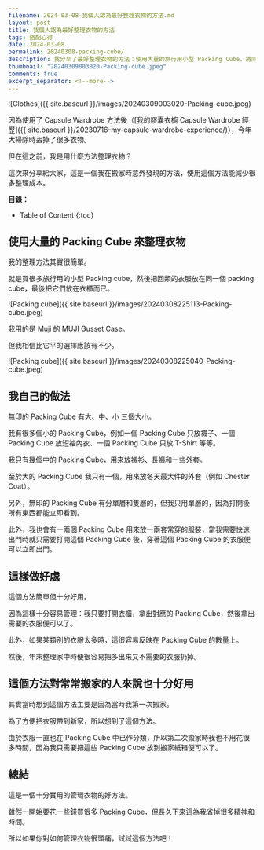 ```yaml
---
filename: 2024-03-08-我個人認為最好整理衣物的方法.md
layout: post
title: 我個人認為最好整理衣物的方法
tags: 搭配心得
date: 2024-03-08
permalink: 20240308-packing-cube/
description: 我分享了最好整理衣物的方法：使用大量的旅行用小型 Packing Cube，將同類衣服放在同一個 Packing Cube，再放在衣櫃中。這樣做的好處是容易管理和反映出每類衣服的數量，方便年末整理時丟棄多餘的衣服。我自己使用不同大小的 Packing Cube 來存放各類衣物，並準備一兩個裝常穿服裝以便快速出門。這個方法對經常搬家的人也十分實用。雖然一開始要花錢購買 Packing Cube，但長遠來看為我省下很多精力和時間。
thumbnail: "20240309003020-Packing-cube.jpeg"
comments: true
excerpt_separator: <!--more-->
---
```



![Clothes]({{ site.baseurl }}/images/20240309003020-Packing-cube.jpeg)  

因為使用了 Capsule Wardrobe 方法後（[我的膠囊衣櫥 Capsule Wardrobe 經歷]({{ site.baseurl }}/20230716-my-capsule-wardrobe-experience/)），今年大掃除時丟掉了很多衣物。

但在這之前，我是用什麼方法整理衣物？

這次來分享給大家，這是一個我在搬家時意外發現的方法，使用這個方法能減少很多整理成本。

<!--more-->

**目錄：**

* Table of Content
{:toc}

## 使用大量的 Packing Cube 來整理衣物

我的整理方法其實很簡單。

就是買很多旅行用的小型 Packing cube，然後把回類的衣服放在同一個 packing cube，最後把它們放在衣櫃而已。

![Packing cube]({{ site.baseurl }}/images/20240308225113-Packing-cube.jpeg)  

我用的是 Muji 的 MUJI Gusset Case。

但我相信比它平的選擇應該有不少。

![Packing cube]({{ site.baseurl }}/images/20240308225040-Packing-cube.jpeg)  

## 我自己的做法

無印的 Packing Cube 有大、中、小 三個大小。

我有很多個小的 Packing Cube，例如一個 Packing Cube 只放襪子、一個 Packing Cube 放短袖內衣、一個 Packing Cube 只放 T-Shirt 等等。

我只有幾個中的 Packing Cube，用來放襯衫、長褲和一些外套。

至於大的 Packing Cube 我只有一個，用來放冬天最大件的外套（例如 Chester Coat）。

另外，無印的 Packing Cube 有分單層和隻層的，但我只用單層的，因為打開後所有東西都能立即看到。

此外，我也會有一兩個 Packing Cube 用來放一兩套常穿的服裝，當我需要快速出門時就只需要打開這個 Packing Cube 後，穿著這個 Packing Cube 的衣服便可以立即出門。

## 這樣做好處

這個方法簡單但十分好用。

因為這樣十分容易管理：我只要打開衣櫃，拿出對應的 Packing Cube，然後拿出需要的衣服便可以了。

此外，如果某類別的衣服太多時，這很容易反映在 Packing Cube 的數量上。

然後，年末整理家中時便很容易把多出來又不需要的衣服扔掉。

## 這個方法對常常搬家的人來說也十分好用

其實當時想到這個方法主要是因為當時我第一次搬家。

為了方便把衣服帶到新家，所以想到了這個方法。

由於衣服一直也在 Packing Cube 中已作分類，所以第二次搬家時我也不用花很多時間，因為我只需要把這些 Packing Cube 放到搬家紙箱便可以了。

## 總結

這是一個十分實用的管環衣物的好方法。

雖然一開始要花一些錢買很多 Packing Cube，但長久下來這為我省掉很多精神和時間。

所以如果你對如何管理衣物很頭痛，試試這個方法吧！

<!-- Meta Summary -->
<!--
我分享了最好整理衣物的方法：使用大量的旅行用小型 Packing Cube，將同類衣服放在同一個 Packing Cube，再放在衣櫃中。這樣做的好處是容易管理和反映出每類衣服的數量，方便年末整理時丟棄多餘的衣服。我自己使用不同大小的 Packing Cube 來存放各類衣物，並準備一兩個裝常穿服裝以便快速出門。這個方法對經常搬家的人也十分實用。雖然一開始要花錢購買 Packing Cube，但長遠來看為我省下很多精力和時間。
-->


<!--
- [我個人認為最好整理衣物的方法]({{ site.baseurl }}/20240308-packing-cube/)
-->
